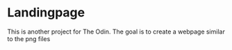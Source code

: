# Landingpage
This is another project for The Odin. The goal is to create a webpage similar to the png files

